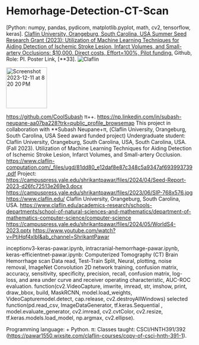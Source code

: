 # Hemorhage-Detection-CT-Scan
[Python: numpy, pandas, pydicom, matplotlib.pyplot, math, cv2, tensorflow, keras].
[Claflin University, Orangeburg, South Carolina, USA Summer Seed Research Grant (2023): Utilization of Machine Learning Techniques for Aiding Detection of Ischemic Stroke Lesion, Infarct Volumes, and Small-artery Occlusions: $10,000. Direct costs, Effort=100%, Pilot funding.](https://www.claflin-computation.com/_files/ugd/81dd80_e12daf8e87c348c5a9347af693993739.pdf) Github, Role: PI. Poster Link, [**33]. 
![Claflin](https://github.com/spawar2/Hemorhage-Detection-CT-Scan/assets/25118302/0ff4e22f-b443-46a9-abde-421a1f92fc40)

<img width="110" alt="Screenshot 2023-12-11 at 8 20 20 PM" src="https://github.com/spawar2/Hemorhage-Detection-CT-Scan/assets/25118302/f59eeb84-3d5c-458c-b772-4cccb87b9cda">

https://github.com/CoolSubash π​++.
https://np.linkedin.com/in/subash-neupane-aa07ba228?trk=public_profile_browsemap
This project in collaboration with **Subash Neupane+π, (Claflin University, Orangeburg, South Carolina, USA Seed award funded project) Undergraduate student: Claflin University, Orangeburg, South Carolina, USA, South Carolina, USA. (Fall 2023). Utilization of Machine Learning Techniques for Aiding Detection of Ischemic Stroke Lesion, Infarct Volumes, and Small-artery Occlusion.
https://www.claflin-computation.com/_files/ugd/81dd80_e12daf8e87c348c5a9347af693993739.pdf
Project: https://campuspress.yale.edu/shrikantpawar/files/2024/04/Seed-Report-2023-d26fc72513e269e3.docx
https://campuspress.yale.edu/shrikantpawar/files/2023/06/SIP-768x576.jpg
https://www.claflin.edu/ Claflin University, Orangeburg, South Carolina, USA. https://www.claflin.edu/academics-research/schools-departments/school-of-natural-sciences-and-mathematics/department-of-mathematics-computer-science/computer-science
https://campuspress.yale.edu/shrikantpawar/files/2024/05/WorldS4-2023.pptx
https://www.youtube.com/watch?v=PtjHqf4xlbI&ab_channel=ShrikantPawar


inceptionv3-keras-pawar.ipynb, intracranial-hemorrhage-pawar.ipynb, keras-efficientnet-pawar.ipynb: Computerized Tomography (CT) Brain Hemorrhage scan Data read, Test-Train Split, Neural, plotting, noise removal, ImageNet Convolution 2D network training, confusion matrix, accuracy, sensitivity, specificity, precision, recall, confusion matrix, log-loss, and area under curve and receiver operating characteristic, AUC-ROC evaluation.
function(cv2.VideoCapture, imwrite, imread, str, imshow, print, draw_bbox, build, MaskRCNN, model.load_weights, VideoCapturemodel.detect, cap.release, cv2.destroyAllWindows)
selected function(pd.read_csv, ImageDataGenerator, tf.keras.Sequential
, model.evaluate_generator, cv2.imread, cv2.cvtColor, cv2.resize, tf.keras.models.load_model, np.argmax, cv2.ellipse).

Programming language: + Python.
π: Classes taught: CSCI/HNTH391/392 (https://pawar1550.wixsite.com/claflin-courses/copy-of-csci-hnth-391-1).
